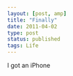 ```yaml
---
layout: [post, amp]
title: "Finally"
date: 2011-04-02
type: post
status: published
tags: Life
---
```



I got an iPhone

